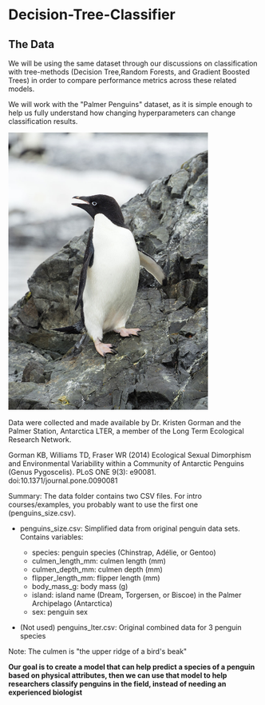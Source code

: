# Decision-Tree-Classifier
## The Data

We will be using the same dataset through our discussions on classification with tree-methods (Decision Tree,Random Forests, and Gradient Boosted Trees) in order to compare performance metrics across these related models.

We will work with the "Palmer Penguins" dataset, as it is simple enough to help us fully understand how changing hyperparameters can change classification results.


<img src="penguin.jpg" style="max-width:400px">

Data were collected and made available by Dr. Kristen Gorman and the Palmer Station, Antarctica LTER, a member of the Long Term Ecological Research Network.

Gorman KB, Williams TD, Fraser WR (2014) Ecological Sexual Dimorphism and Environmental Variability within a Community of Antarctic Penguins (Genus Pygoscelis). PLoS ONE 9(3): e90081. doi:10.1371/journal.pone.0090081

Summary:
The data folder contains two CSV files. For intro courses/examples, you probably want to use the first one (penguins_size.csv).

* penguins_size.csv: Simplified data from original penguin data sets. Contains variables:

    * species: penguin species (Chinstrap, Adélie, or Gentoo)
    * culmen_length_mm: culmen length (mm)
    * culmen_depth_mm: culmen depth (mm)
    * flipper_length_mm: flipper length (mm)
    * body_mass_g: body mass (g)
    * island: island name (Dream, Torgersen, or Biscoe) in the Palmer Archipelago (Antarctica)
    * sex: penguin sex

* (Not used) penguins_lter.csv: Original combined data for 3 penguin species  

Note: The culmen is "the upper ridge of a bird's beak" 

**Our goal is to create a model that can help predict a species of a penguin based on physical attributes, then we can use that model to help researchers classify penguins in the field, instead of needing an experienced biologist**
